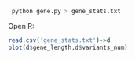 


```python
 python gene.py > gene_stats.txt
```

Open R:
```R
read.csv('gene_stats.txt')->d
plot(d$gene_length,d$variants_num)
```

